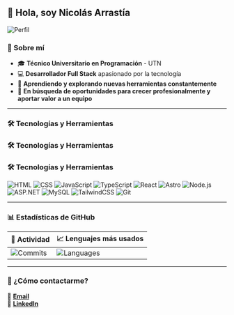 ## 👋 Hola, soy Nicolás Arrastía

![Perfil](https://github.com/user-attachments/assets/c813f7ba-1952-4e9a-bb6f-fd6457b10251)

### 🚀 Sobre mí

- 🎓 **Técnico Universitario en Programación** - UTN
- 💻 **Desarrollador Full Stack** apasionado por la tecnología
- 🌱 **Aprendiendo y explorando nuevas herramientas constantemente**
- 🎯 **En búsqueda de oportunidades para crecer profesionalmente y aportar valor a un equipo**

---

### 🛠️ Tecnologías y Herramientas


### 🛠️ Tecnologías y Herramientas

### 🛠️ Tecnologías y Herramientas

![HTML](https://img.shields.io/badge/HTML-e34c26?style=for-the-badge&logo=html5&logoColor=white)
![CSS](https://img.shields.io/badge/CSS-264de4?style=for-the-badge&logo=css3&logoColor=white)
![JavaScript](https://img.shields.io/badge/JavaScript-f7df1e?style=for-the-badge&logo=javascript&logoColor=black)
![TypeScript](https://img.shields.io/badge/TypeScript-3178c6?style=for-the-badge&logo=typescript&logoColor=white)
![React](https://img.shields.io/badge/React-61dafb?style=for-the-badge&logo=react&logoColor=black)
![Astro](https://img.shields.io/badge/Astro-ff5d01?style=for-the-badge&logo=astro&logoColor=white)
![Node.js](https://img.shields.io/badge/Node.js-339933?style=for-the-badge&logo=node.js&logoColor=white)
![ASP.NET](https://img.shields.io/badge/ASP.NET-512bd4?style=for-the-badge&logo=.net&logoColor=white)
![MySQL](https://img.shields.io/badge/MySQL-00758f?style=for-the-badge&logo=mysql&logoColor=white)
![TailwindCSS](https://img.shields.io/badge/TailwindCSS-38bdf8?style=for-the-badge&logo=tailwind-css&logoColor=white)
![Git](https://img.shields.io/badge/Git-f1502f?style=for-the-badge&logo=git&logoColor=white)



---

### 📊 Estadísticas de GitHub

| 🚀 **Actividad** | 📈 **Lenguajes más usados** |
|-----------------|--------------------------|
| ![Commits](https://github-readme-stats.vercel.app/api?username=arrastianicolas&count_private=true&show_icons=true&theme=radical) | ![Languages](https://github-readme-stats.vercel.app/api/top-langs/?username=arrastianicolas&layout=compact&theme=radical) |

---

### 📩 ¿Cómo contactarme?

📧 **[Email](mailto:nicolasarrastia04@gmail.com)**  
💼 **[LinkedIn](https://www.linkedin.com/in/nicolas-arrastia-00982825b/)**





